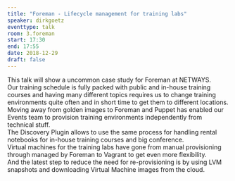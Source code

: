 ```yaml
---
title: "Foreman - Lifecycle management for training labs"
speaker: dirkgoetz
eventtype: talk
room: 3.foreman
start: 17:30
end: 17:55
date: 2018-12-29
draft: false
---
```


This talk will show a uncommon case study for Foreman at NETWAYS.  
Our training schedule is fully packed with public and in-house training courses and
having many different topics requires us to change training environments quite often and
in short time to get them to different locations.  
Moving away from golden images to Foreman and Puppet has enabled our Events team to provision training environments independently from technical stuff.  
The Discovery Plugin allows to use the same process for handling rental notebooks for in-house training courses and big conference.  
Virtual machines for the training labs have gone from manual provisioning through managed by Foreman to Vagrant to get even more flexibility.  
And the latest step to reduce the need for re-provisioning is by using LVM snapshots and downloading Virtual Machine images from the cloud.  

